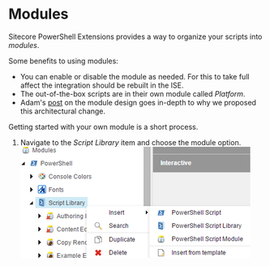 # Modules

Sitecore PowerShell Extensions provides a way to organize your scripts into *modules*. 

Some benefits to using modules:
* You can enable or disable the module as needed. For this to take full affect the integration should be rebuilt in the ISE.
* The out-of-the-box scripts are in their own module called *Platform*.
* Adam's [post][1] on the module design goes in-depth to why we proposed this architectural change.

Getting started with your own module is a short process.

1. Navigate to the *Script Library* item and choose the module option.
![New Module](images/screenshots/library-createnewmodule.png)

[1]: http://blog.najmanowicz.com/2014/11/01/sitecore-powershell-extensions-3-0-modules-proposal/